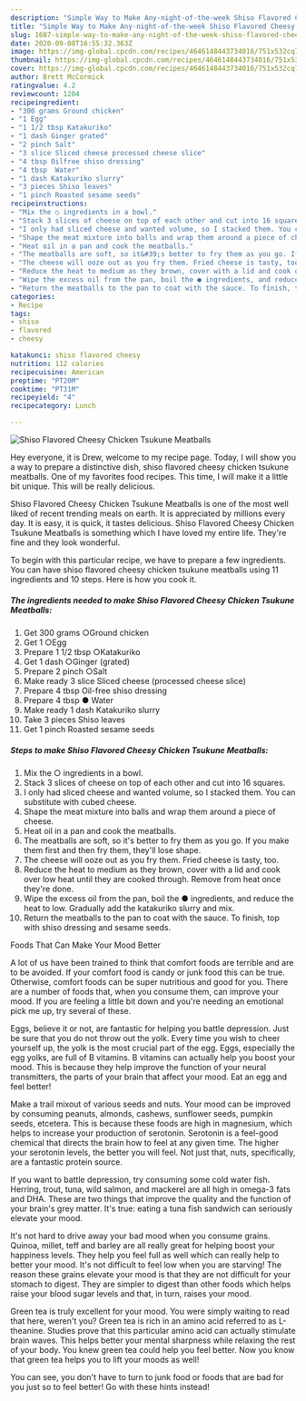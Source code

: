 ```yaml
---
description: "Simple Way to Make Any-night-of-the-week Shiso Flavored Cheesy Chicken Tsukune Meatballs"
title: "Simple Way to Make Any-night-of-the-week Shiso Flavored Cheesy Chicken Tsukune Meatballs"
slug: 1687-simple-way-to-make-any-night-of-the-week-shiso-flavored-cheesy-chicken-tsukune-meatballs
date: 2020-09-08T16:55:32.363Z
image: https://img-global.cpcdn.com/recipes/4646148443734016/751x532cq70/shiso-flavored-cheesy-chicken-tsukune-meatballs-recipe-main-photo.jpg
thumbnail: https://img-global.cpcdn.com/recipes/4646148443734016/751x532cq70/shiso-flavored-cheesy-chicken-tsukune-meatballs-recipe-main-photo.jpg
cover: https://img-global.cpcdn.com/recipes/4646148443734016/751x532cq70/shiso-flavored-cheesy-chicken-tsukune-meatballs-recipe-main-photo.jpg
author: Brett McCormick
ratingvalue: 4.2
reviewcount: 1204
recipeingredient:
- "300 grams Ground chicken"
- "1 Egg"
- "1 1/2 tbsp Katakuriko"
- "1 dash Ginger grated"
- "2 pinch Salt"
- "3 slice Sliced cheese processed cheese slice"
- "4 tbsp Oilfree shiso dressing"
- "4 tbsp  Water"
- "1 dash Katakuriko slurry"
- "3 pieces Shiso leaves"
- "1 pinch Roasted sesame seeds"
recipeinstructions:
- "Mix the ○ ingredients in a bowl."
- "Stack 3 slices of cheese on top of each other and cut into 16 squares."
- "I only had sliced cheese and wanted volume, so I stacked them. You can substitute with cubed cheese."
- "Shape the meat mixture into balls and wrap them around a piece of cheese."
- "Heat oil in a pan and cook the meatballs."
- "The meatballs are soft, so it&#39;s better to fry them as you go. If you make them first and then fry them, they&#39;ll lose shape."
- "The cheese will ooze out as you fry them. Fried cheese is tasty, too."
- "Reduce the heat to medium as they brown, cover with a lid and cook over low heat until they are cooked through. Remove from heat once they&#39;re done."
- "Wipe the excess oil from the pan, boil the ● ingredients, and reduce the heat to low. Gradually add the katakuriko slurry and mix."
- "Return the meatballs to the pan to coat with the sauce. To finish, top with shiso dressing and sesame seeds."
categories:
- Recipe
tags:
- shiso
- flavored
- cheesy

katakunci: shiso flavored cheesy 
nutrition: 112 calories
recipecuisine: American
preptime: "PT20M"
cooktime: "PT31M"
recipeyield: "4"
recipecategory: Lunch

---
```



![Shiso Flavored Cheesy Chicken Tsukune Meatballs](https://img-global.cpcdn.com/recipes/4646148443734016/751x532cq70/shiso-flavored-cheesy-chicken-tsukune-meatballs-recipe-main-photo.jpg)

Hey everyone, it is Drew, welcome to my recipe page. Today, I will show you a way to prepare a distinctive dish, shiso flavored cheesy chicken tsukune meatballs. One of my favorites food recipes. This time, I will make it a little bit unique. This will be really delicious.

Shiso Flavored Cheesy Chicken Tsukune Meatballs is one of the most well liked of recent trending meals on earth. It is appreciated by millions every day. It is easy, it is quick, it tastes delicious. Shiso Flavored Cheesy Chicken Tsukune Meatballs is something which I have loved my entire life. They're fine and they look wonderful.




To begin with this particular recipe, we have to prepare a few ingredients. You can have shiso flavored cheesy chicken tsukune meatballs using 11 ingredients and 10 steps. Here is how you cook it.

<!--inarticleads1-->

##### The ingredients needed to make Shiso Flavored Cheesy Chicken Tsukune Meatballs:

1. Get 300 grams ○Ground chicken
1. Get 1 ○Egg
1. Prepare 1 1/2 tbsp ○Katakuriko
1. Get 1 dash ○Ginger (grated)
1. Prepare 2 pinch ○Salt
1. Make ready 3 slice Sliced cheese (processed cheese slice)
1. Prepare 4 tbsp Oil-free shiso dressing
1. Prepare 4 tbsp ● Water
1. Make ready 1 dash Katakuriko slurry
1. Take 3 pieces Shiso leaves
1. Get 1 pinch Roasted sesame seeds




<!--inarticleads2-->

##### Steps to make Shiso Flavored Cheesy Chicken Tsukune Meatballs:

1. Mix the ○ ingredients in a bowl.
1. Stack 3 slices of cheese on top of each other and cut into 16 squares.
1. I only had sliced cheese and wanted volume, so I stacked them. You can substitute with cubed cheese.
1. Shape the meat mixture into balls and wrap them around a piece of cheese.
1. Heat oil in a pan and cook the meatballs.
1. The meatballs are soft, so it&#39;s better to fry them as you go. If you make them first and then fry them, they&#39;ll lose shape.
1. The cheese will ooze out as you fry them. Fried cheese is tasty, too.
1. Reduce the heat to medium as they brown, cover with a lid and cook over low heat until they are cooked through. Remove from heat once they&#39;re done.
1. Wipe the excess oil from the pan, boil the ● ingredients, and reduce the heat to low. Gradually add the katakuriko slurry and mix.
1. Return the meatballs to the pan to coat with the sauce. To finish, top with shiso dressing and sesame seeds.




Foods That Can Make Your Mood Better


A lot of us have been trained to think that comfort foods are terrible and are to be avoided. If your comfort food is candy or junk food this can be true. Otherwise, comfort foods can be super nutritious and good for you. There are a number of foods that, when you consume them, can improve your mood. If you are feeling a little bit down and you're needing an emotional pick me up, try several of these.

Eggs, believe it or not, are fantastic for helping you battle depression. Just be sure that you do not throw out the yolk. Every time you wish to cheer yourself up, the yolk is the most crucial part of the egg. Eggs, especially the egg yolks, are full of B vitamins. B vitamins can actually help you boost your mood. This is because they help improve the function of your neural transmitters, the parts of your brain that affect your mood. Eat an egg and feel better!

Make a trail mixout of various seeds and nuts. Your mood can be improved by consuming peanuts, almonds, cashews, sunflower seeds, pumpkin seeds, etcetera. This is because these foods are high in magnesium, which helps to increase your production of serotonin. Serotonin is a feel-good chemical that directs the brain how to feel at any given time. The higher your serotonin levels, the better you will feel. Not just that, nuts, specifically, are a fantastic protein source.

If you want to battle depression, try consuming some cold water fish. Herring, trout, tuna, wild salmon, and mackerel are all high in omega-3 fats and DHA. These are two things that improve the quality and the function of your brain's grey matter. It's true: eating a tuna fish sandwich can seriously elevate your mood. 

It's not hard to drive away your bad mood when you consume grains. Quinoa, millet, teff and barley are all really great for helping boost your happiness levels. They help you feel full as well which can really help to better your mood. It's not difficult to feel low when you are starving! The reason these grains elevate your mood is that they are not difficult for your stomach to digest. They are simpler to digest than other foods which helps raise your blood sugar levels and that, in turn, raises your mood.

Green tea is truly excellent for your mood. You were simply waiting to read that here, weren't you? Green tea is rich in an amino acid referred to as L-theanine. Studies prove that this particular amino acid can actually stimulate brain waves. This helps better your mental sharpness while relaxing the rest of your body. You knew green tea could help you feel better. Now you know that green tea helps you to lift your moods as well!

You can see, you don't have to turn to junk food or foods that are bad for you just so to feel better! Go  with  these hints  instead!

